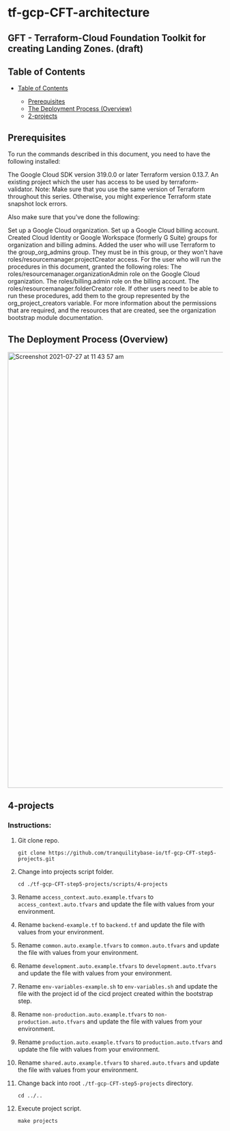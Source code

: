 # tf-gcp-CFT-architecture

##  GFT - Terraform-Cloud Foundation Toolkit for creating Landing Zones. (draft)

## Table of Contents

* [Table of Contents](#table-of-contents)

     * [Prerequisites](#prerequisites)
     * [The Deployment Process (Overview)](#the-deployment-process-overview)
     * [2-projects](#2-projects)
 
         
 

## Prerequisites
  
  To run the commands described in this document, you need to have the following installed:
  
  The Google Cloud SDK version 319.0.0 or later
  Terraform version 0.13.7.
  An existing project which the user has access to be used by terraform-validator.
      Note: Make sure that you use the same version of Terraform throughout this series. Otherwise, you might experience Terraform state snapshot lock errors.

   Also make sure that you've done the following:

   Set up a Google Cloud organization.
   Set up a Google Cloud billing account.
   Created Cloud Identity or Google Workspace (formerly G Suite) groups for organization and billing admins.
   Added the user who will use Terraform to the group_org_admins group. They must be in this group, or they won't have roles/resourcemanager.projectCreator access.
   For the user who will run the procedures in this document, granted the following roles:
   The roles/resourcemanager.organizationAdmin role on the Google Cloud organization.
   The roles/billing.admin role on the billing account.
   The roles/resourcemanager.folderCreator role.
   If other users need to be able to run these procedures, add them to the group represented by the org_project_creators variable. For more information about the permissions that are required, and the resources that          are created, see the organization bootstrap module documentation.

## The Deployment Process (Overview)

<img width="1018" alt="Screenshot 2021-07-27 at 11 43 57 am" src="https://user-images.githubusercontent.com/80045831/127141366-262007ca-c4a6-48c5-a0bc-b89bdeb694a8.png">



## 4-projects


### Instructions:

1. Git clone repo.
   ```
   git clone https://github.com/tranquilitybase-io/tf-gcp-CFT-step5-projects.git
   ```

1. Change into projects script folder.
   ```
   cd ./tf-gcp-CFT-step5-projects/scripts/4-projects
   ```
1. Rename `access_context.auto.example.tfvars` to `access_context.auto.tfvars` and update the file with values from your environment.

1. Rename `backend-example.tf` to `backend.tf` and update the file with values from your environment.

1. Rename `common.auto.example.tfvars` to `common.auto.tfvars` and update the file with values from your environment.

1. Rename `development.auto.example.tfvars` to `development.auto.tfvars` and update the file with values from your environment.

1. Rename `env-variables-example.sh` to `env-variables.sh` and update the file with the project id of the cicd project created within the bootstrap step.

1. Rename `non-production.auto.example.tfvars` to `non-production.auto.tfvars` and update the file with values from your environment.

1. Rename `production.auto.example.tfvars` to `production.auto.tfvars` and update the file with values from your environment.

1. Rename `shared.auto.example.tfvars` to `shared.auto.tfvars` and update the file with values from your environment.

1. Change back into root `./tf-gcp-CFT-step5-projects` directory.
   ```
   cd ../..
   ```
1. Execute project script.
   ```
   make projects
   ```
   

